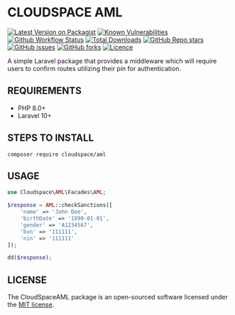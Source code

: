 # CLOUDSPACE AML

[![Latest Version on Packagist](https://img.shields.io/packagist/v/cloudspace/aml?style=flat-square)](https://packagist.org/packages/cloudspace/aml)
[![Known Vulnerabilities](https://snyk.io/test/github/ikechukwukalu/cloudspaceaml/badge.svg?style=flat-square)](https://security.snyk.io/package/composer/ikechukwukalu%2Fcloudspaceaml)
[![Github Workflow Status](https://img.shields.io/github/actions/workflow/status/ikechukwukalu/cloudspaceaml/cloudspaceaml.yml?branch=main&style=flat-square)](https://github.com/ikechukwukalu/cloudspaceaml/actions/workflows/cloudspaceaml.yml)
[![Total Downloads](https://img.shields.io/packagist/dt/cloudspace/aml?style=flat-square)](https://packagist.org/packages/cloudspace/aml)
[![GitHub Repo stars](https://img.shields.io/github/stars/ikechukwukalu/cloudspaceaml?style=flat-square)](https://github.com/ikechukwukalu/cloudspaceaml/stargazers)
[![GitHub issues](https://img.shields.io/github/issues/ikechukwukalu/cloudspaceaml?style=flat-square)](https://github.com/ikechukwukalu/cloudspaceaml/issues)
[![GitHub forks](https://img.shields.io/github/forks/ikechukwukalu/cloudspaceaml?style=flat-square)](https://github.com/ikechukwukalu/cloudspaceaml/forks)
[![Licence](https://img.shields.io/packagist/l/cloudspace/aml?style=flat-square)](https://github.com/ikechukwukalu/cloudspaceaml/blob/main/LICENSE.md)

A simple Laravel package that provides a middleware which will require users to confirm routes utilizing their pin for authentication.

## REQUIREMENTS

- PHP 8.0+
- Laravel 10+

## STEPS TO INSTALL

``` shell
composer require cloudspace/aml
```

## USAGE

```php
use Cloudspace\AML\Facades\AML;

$response = AML::checkSanctions([
    'name' => 'John Doe',
    'birthDate' => '1990-01-01',
    'gender' => 'A1234567',
    'bvn' => '111111',
    'nin' => '111111'
]);

dd($response);

```

## LICENSE

The CloudSpaceAML package is an open-sourced software licensed under the [MIT license](https://opensource.org/licenses/MIT).
